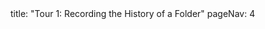 <frontmatter>
title: "Tour 1: Recording the History of a Folder"
pageNav: 4
</frontmatter>

<include src="unit-inPage-asFlat.md" boilerplate />